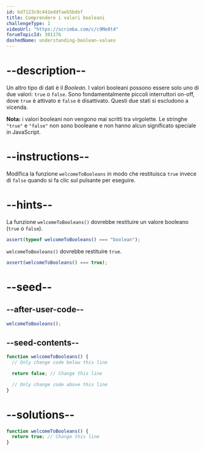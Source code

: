 ```yaml
---
id: bd7123c9c441eddfaeb5bdef
title: Comprendere i valori booleani
challengeType: 1
videoUrl: "https://scrimba.com/c/c9Me8t4"
forumTopicId: 301176
dashedName: understanding-boolean-values
---
```


# --description--

Un altro tipo di dati è il <dfn>Boolean</dfn>. I valori booleani possono essere solo uno di due valori: `true` o `false`. Sono fondamentalmente piccoli interruttori on-off, dove `true` è attivato e `false` è disattivato. Questi due stati si escludono a vicenda.

**Nota:** i valori booleani non vengono mai scritti tra virgolette. Le stringhe `"true"` e `"false"` non sono booleane e non hanno alcun significato speciale in JavaScript.

# --instructions--

Modifica la funzione `welcomeToBooleans` in modo che restituisca `true` invece di `false` quando si fa clic sul pulsante per eseguire.

# --hints--

La funzione `welcomeToBooleans()` dovrebbe restituire un valore booleano (`true` o `false`).

```js
assert(typeof welcomeToBooleans() === "boolean");
```

`welcomeToBooleans()` dovrebbe restituire `true`.

```js
assert(welcomeToBooleans() === true);
```

# --seed--

## --after-user-code--

```js
welcomeToBooleans();
```

## --seed-contents--

```js
function welcomeToBooleans() {
  // Only change code below this line

  return false; // Change this line

  // Only change code above this line
}
```

# --solutions--

```js
function welcomeToBooleans() {
  return true; // Change this line
}
```
